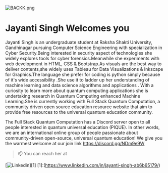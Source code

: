 

![BACKK.png](https://drive.google.com/file/d/1A7HYWe7awxao7z-KSBSHXSyKC14G55wO/view?usp=sharing)


# Jayanti Singh Welcomes you 



Jayanti Singh is an undergraduate student at Raksha Shakti University, Gandhinagar pursuing Computer Science Engineering with specialization in Cyber Security.Being interested in security aspect of technologies she widely explores tools for cyber forensics.Meanwhile she experiments with web development in HTML, CSS & Bootstrap.As visuals are the best way to deliver contents,she widely uses Tableau for Data Visualizations & Inkscape for Graphics.The language she prefer for coding is python simply because of it's wide accessibility .She use it to ladder up her understanding of machine learning and data science algorithms and applications . With a curiosity to learn more about quantum computing applications she is undertaking research in Quantum Computing enhanced Machine Learning.She is currently working with Full Stack Quantum Computation, a community driven open source education resource website that aim to provide free resources to the universal quantum education community.

The Full Stack Quantum Computation has a Discord server open to all people interested in quantum universal education (PIQUE). In other words, we are an international online group of people passionate about community-driven open-source, universal quantum education! We give you the warmest welcome at our join link https://discord.gg/NDm9e9W 



> 📫 You can reach her at 

[![Linkedin](https://camo.githubusercontent.com/3b7888a1018359d20ee3944fd73aa4213c3a161d/68747470733a2f2f696d6167652e666c617469636f6e2e636f6d2f69636f6e732f7376672f3137342f3137343835372e737667)][1]
[1]:(https://www.linkedin.com/in/jayanti-singh-ab6b65179/)





